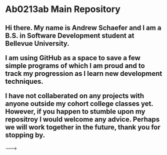 <h1>Ab0213ab Main Repository</h1>
<h2>Hi there. My name is Andrew Schaefer and I am a B.S. in Software Development student at Bellevue University.

I am using GitHub as a space to save a few simple programs of which I am proud and to track my progression as I learn 
new development techniques. 

I have not collaberated on any projects with anyone outside my cohort college classes yet. However, if you happen to stumble upon my repositroy I
would welcome any advice. Perhaps we will work together in the future, thank you for stopping by.</h2>


--->
